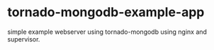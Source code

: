 # tornado-mongodb-example-app
simple example webserver using tornado-mongodb using nginx and supervisor.

